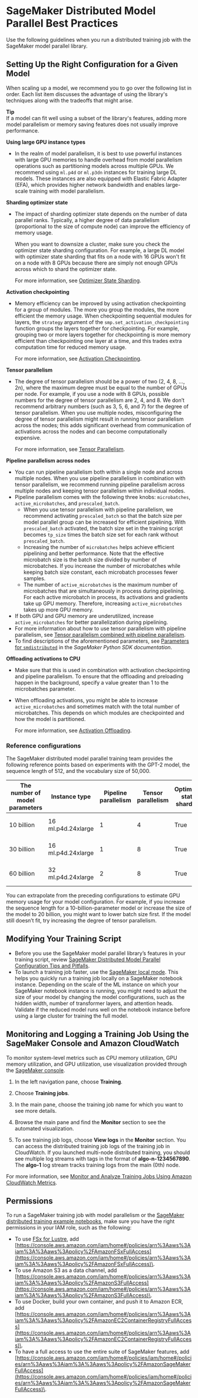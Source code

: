 # SageMaker Distributed Model Parallel Best Practices<a name="model-parallel-best-practices"></a>

Use the following guidelines when you run a distributed training job with the SageMaker model parallel library\.

## Setting Up the Right Configuration for a Given Model<a name="model-parallel-best-practices-configuration"></a>

When scaling up a model, we recommend you to go over the following list in order\. Each list item discusses the advantage of using the library's techniques along with the tradeoffs that might arise\. 

**Tip**  
If a model can fit well using a subset of the library's features, adding more model parallelism or memory saving features does not usually improve performance\.

**Using large GPU instance types**
+ In the realm of model parallelism, it is best to use powerful instances with large GPU memories to handle overhead from model parallelism operations such as partitioning models across multiple GPUs\. We recommend using `ml.p4d` or `ml.p3dn` instances for training large DL models\. These instances are also equipped with Elastic Fabric Adapter \(EFA\), which provides higher network bandwidth and enables large\-scale training with model parallelism\.

**Sharding optimizer state**
+ The impact of sharding optimizer state depends on the number of data parallel ranks\. Typically, a higher degree of data parallelism \(proportional to the size of compute node\) can improve the efficiency of memory usage\.

  When you want to downsize a cluster, make sure you check the optimizer state sharding configuration\. For example, a large DL model with optimizer state sharding that fits on a node with 16 GPUs won't fit on a node with 8 GPUs because there are simply not enough GPUs across which to shard the optimizer state\.

  For more information, see [Optimizer State Sharding](model-parallel-extended-features-pytorch-optimizer-state-sharding.md)\.

**Activation checkpointing**
+ Memory efficiency can be improved by using activation checkpointing for a group of modules\. The more you group the modules, the more efficient the memory usage\. When checkpointing sequential modules for layers, the `strategy` argument of the `smp.set_activation_checkpointing` function groups the layers together for checkpointing\. For example, grouping two or more layers together for checkpointing is more memory efficient than checkpointing one layer at a time, and this trades extra computation time for reduced memory usage\.

  For more information, see [Activation Checkpointing](model-parallel-extended-features-pytorch-activation-checkpointing.md)\.

**Tensor parallelism**
+ The degree of tensor parallelism should be a power of two \(2, 4, 8, \.\.\., 2n\), where the maximum degree must be equal to the number of GPUs per node\. For example, if you use a node with 8 GPUs, possible numbers for the degree of tensor parallelism are 2, 4, and 8\. We don’t recommend arbitrary numbers \(such as 3, 5, 6, and 7\) for the degree of tensor parallelism\. When you use multiple nodes, misconfiguring the degree of tensor parallelism might result in running tensor parallelism across the nodes; this adds significant overhead from communication of activations across the nodes and can become computationally expensive\.

  For more information, see [Tensor Parallelism](model-parallel-extended-features-pytorch-tensor-parallelism.md)\.<a name="model-parallel-best-practices-configuration-pipeline-across-nodes"></a>

**Pipeline parallelism across nodes**
+ You can run pipeline parallelism both within a single node and across multiple nodes\. When you use pipeline parallelism in combination with tensor parallelism, we recommend running pipeline parallelism across multiple nodes and keeping tensor parallelism within individual nodes\. 
+ Pipeline parallelism comes with the following three knobs: `microbatches`, `active_microbatches`, and `prescaled_batch`\.
  + When you use tensor parallelism with pipeline parallelism, we recommend activating `prescaled_batch` so that the batch size per model parallel group can be increased for efficient pipelining\. With `prescaled_batch` activated, the batch size set in the training script becomes `tp_size` times the batch size set for each rank without `prescaled_batch`\.
  + Increasing the number of `microbatches` helps achieve efficient pipelining and better performance\. Note that the effective microbatch size is the batch size divided by number of microbatches\. If you increase the number of microbatches while keeping batch size constant, each microbatch processes fewer samples\.
  + The number of `active_microbatches` is the maximum number of microbatches that are simultaneously in process during pipelining\. For each active microbatch in process, its activations and gradients take up GPU memory\. Therefore, increasing `active_microbatches` takes up more GPU memory\.
+ If both GPU and GPU memory are underutilized, increase `active_microbatches` for better parallelization during pipelining\.
+ For more information about how to use tensor parallelism with pipeline parallelism, see [Tensor parallelism combined with pipeline parallelism](model-parallel-extended-features-pytorch-tensor-parallelism-examples.md#model-parallel-extended-features-pytorch-tensor-and-pipeline-parallelism)\.
+ To find descriptions of the aforementioned parameters, see [Parameters for `smdistributed`](https://sagemaker.readthedocs.io/en/stable/api/training/smd_model_parallel_general.html#parameters-for-smdistributed) in the *SageMaker Python SDK documentation*\.

**Offloading activations to CPU**
+ Make sure that this is used in combination with activation checkpointing and pipeline parallelism\. To ensure that the offloading and preloading happen in the background, specify a value greater than 1 to the microbatches parameter\. 
+ When offloading activations, you might be able to increase `active_microbatches` and sometimes match with the total number of microbatches\. This depends on which modules are checkpointed and how the model is partitioned\.

  For more information, see [Activation Offloading](model-parallel-extended-features-pytorch-activation-offloading.md)\.

### Reference configurations<a name="model-parallel-best-practices-configuration-reference"></a>

The SageMaker distributed model parallel training team provides the following reference points based on experiments with the GPT\-2 model, the sequence length of 512, and the vocabulary size of 50,000\. 


| The number of model parameters | Instance type | Pipeline parallelism | Tensor parallelism | Optimizer state sharding | Activation checkpointing | Prescaled batch | Batch size | 
| --- | --- | --- | --- | --- | --- | --- | --- | 
| 10 billion | 16 ml\.p4d\.24xlarge | 1 | 4 | True | Each transformer layer | True | batch\_size=40 | 
| 30 billion | 16 ml\.p4d\.24xlarge | 1 | 8 | True | Each transformer layer | True | batch\_size=32 | 
| 60 billion | 32 ml\.p4d\.24xlarge | 2 | 8 | True | Each transformer layer | True | batch\_size=56, microbatches=4, active\_microbatches=2 | 

You can extrapolate from the preceding configurations to estimate GPU memory usage for your model configuration\. For example, if you increase the sequence length for a 10\-billion\-parameter model or increase the size of the model to 20 billion, you might want to lower batch size first\. If the model still doesn’t fit, try increasing the degree of tensor parallelism\.

## Modifying Your Training Script<a name="model-parallel-best-practices-modify-training-script"></a>
+ Before you use the SageMaker model parallel library’s features in your training script, review [SageMaker Distributed Model Parallel Configuration Tips and Pitfalls](model-parallel-customize-tips-pitfalls.md)\.
+ To launch a training job faster, use the [SageMaker local mode](https://sagemaker.readthedocs.io/en/stable/overview.html?highlight=local%20mode#local-mode)\. This helps you quickly run a training job locally on a SageMaker notebook instance\. Depending on the scale of the ML instance on which your SageMaker notebook instance is running, you might need to adjust the size of your model by changing the model configurations, such as the hidden width, number of transformer layers, and attention heads\. Validate if the reduced model runs well on the notebook instance before using a large cluster for training the full model\. 

## Monitoring and Logging a Training Job Using the SageMaker Console and Amazon CloudWatch<a name="model-parallel-best-practices-monitoring"></a>

To monitor system\-level metrics such as CPU memory utilization, GPU memory utilization, and GPU utilization, use visualization provided through the [SageMaker console](https://console.aws.amazon.com/sagemaker/)\.

1. In the left navigation pane, choose **Training**\.

1. Choose **Training jobs**\.

1. In the main pane, choose the training job name for which you want to see more details\.

1. Browse the main pane and find the **Monitor** section to see the automated visualization\.

1. To see training job logs, choose **View logs** in the **Monitor** section\. You can access the distributed training job logs of the training job in CloudWatch\. If you launched multi\-node distributed training, you should see multiple log streams with tags in the format of **algo\-n\-1234567890**\. The **algo\-1** log stream tracks training logs from the main \(0th\) node\.

For more information, see [Monitor and Analyze Training Jobs Using Amazon CloudWatch Metrics](training-metrics.md)\.

## Permissions<a name="model-parallel-best-practices-permissions"></a>

To run a SageMaker training job with model parallelism or the [SageMaker distributed training example notebooks](https://sagemaker-examples.readthedocs.io/en/latest/training/distributed_training/index.html), make sure you have the right permissions in your IAM role, such as the following:
+ To use [FSx for Lustre](http://aws.amazon.com/fsx/), add [https://console.aws.amazon.com/iam/home#/policies/arn%3Aaws%3Aiam%3A%3Aaws%3Apolicy%2FAmazonFSxFullAccess](https://console.aws.amazon.com/iam/home#/policies/arn%3Aaws%3Aiam%3A%3Aaws%3Apolicy%2FAmazonFSxFullAccess)\.
+ To use Amazon S3 as a data channel, add [https://console.aws.amazon.com/iam/home#/policies/arn%3Aaws%3Aiam%3A%3Aaws%3Apolicy%2FAmazonS3FullAccess](https://console.aws.amazon.com/iam/home#/policies/arn%3Aaws%3Aiam%3A%3Aaws%3Apolicy%2FAmazonS3FullAccess)\.
+ To use Docker, build your own container, and push it to Amazon ECR, add [https://console.aws.amazon.com/iam/home#/policies/arn%3Aaws%3Aiam%3A%3Aaws%3Apolicy%2FAmazonEC2ContainerRegistryFullAccess](https://console.aws.amazon.com/iam/home#/policies/arn%3Aaws%3Aiam%3A%3Aaws%3Apolicy%2FAmazonEC2ContainerRegistryFullAccess)\.
+ To have a full access to use the entire suite of SageMaker features, add [https://console.aws.amazon.com/iam/home#/policies/iam/home#/policies/arn%3Aaws%3Aiam%3A%3Aaws%3Apolicy%2FAmazonSageMakerFullAccess](https://console.aws.amazon.com/iam/home#/policies/iam/home#/policies/arn%3Aaws%3Aiam%3A%3Aaws%3Apolicy%2FAmazonSageMakerFullAccess)\. 